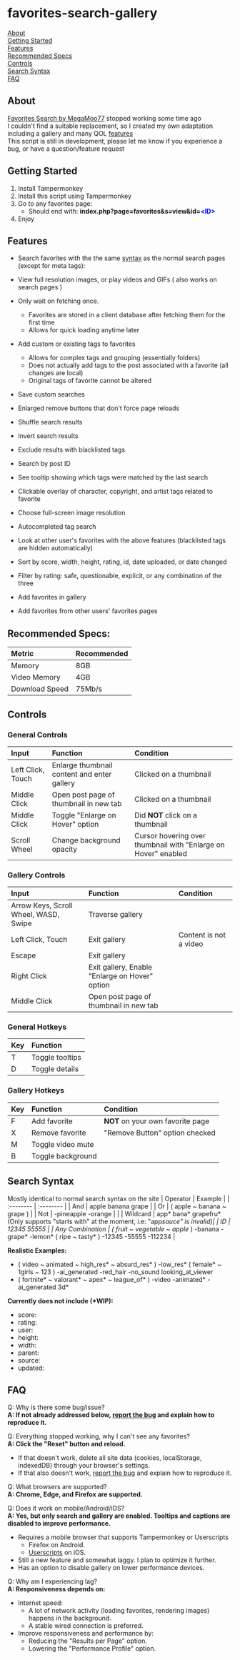 # favorites-search-gallery

[About](#about)<br>
[Getting Started](#getting-started)<br>
[Features](#features)<br>
[Recommended Specs](#recommended-specs)<br>
[Controls](#controls)<br>
[Search Syntax](#search-syntax)<br>
[FAQ](#faq)

## About

[Favorites Search by MegaMoo77](https://github.com/MegaMoo77/favorites-search) stopped working some time ago<br>
I couldn't find a suitable replacement, so I created my own adaptation including a gallery and many QOL [features](#features)<br>
This script is still in development, please let me know if you experience a bug, or have a question/feature request

## Getting Started

1. Install Tampermonkey
2. Install this script using Tampermonkey
3. Go to any favorites page:
   * Should end with: **index.php?page=favorites&s=view&id=<span style="color:blue">\<ID\></span>**
4. Enjoy
## Features

- Search favorites with the the same [syntax](#search-syntax) as the normal search pages (except for meta tags):


- View full resolution images, or play videos and GIFs ( also works on search pages )
- Only wait on fetching once.
  - Favorites are stored in a client database after fetching them for the first time
  - Allows for quick loading anytime later
- Add custom or existing tags to favorites
    - Allows for complex tags and grouping (essentially folders)
    - Does not actually add tags to the post associated with a favorite (all changes are local)
    - Original tags of favorite cannot be altered
- Save custom searches
- Enlarged remove buttons that don't force page reloads
- Shuffle search results
- Invert search results
- Exclude results with blacklisted tags
- Search by post ID
- See tooltip showing which tags were matched by the last search
- Clickable overlay of character, copyright, and artist tags related to favorite
- Choose full-screen image resolution
- Autocompleted tag search
- Look at other user's favorites with the above features (blacklisted tags are hidden automatically)
- Sort by score, width, height, rating, id, date uploaded, or date changed
- Filter by rating: safe, questionable, explicit, or any combination of the three
- Add favorites in gallery
- Add favorites from other users' favorites pages

## Recommended Specs:
| Metric | Recommended |
| :-------- | :-------- |
| Memory | 8GB |
| Video Memory | 4GB |
| Download Speed | 75Mb/s |

## Controls
### General Controls
| Input | Function | Condition |
| :-------- | :-------- | :-------- |
| Left Click, Touch | Enlarge thumbnail content and enter gallery | Clicked on a thumbnail |
| Middle Click | Open post page of thumbnail in new tab | Clicked on a thumbnail |
| Middle Click | Toggle "Enlarge on Hover" option | Did **NOT** click on a thumbnail |
| Scroll Wheel | Change background opacity | Cursor hovering over thumbnail with "Enlarge on Hover" enabled |

### Gallery Controls
| Input | Function | Condition |
| :-------- | :-------- | :-------- |
| Arrow Keys, Scroll Wheel, WASD, Swipe  | Traverse gallery | |
| Left Click, Touch | Exit gallery | Content is not a video |
| Escape | Exit gallery | |
| Right Click | Exit gallery, Enable "Enlarge on Hover" option | |
| Middle Click | Open post page of thumbnail in new tab | |

### General Hotkeys

| Key | Function |
| :-------- | :-------- |
| T | Toggle tooltips |
| D | Toggle details |

### Gallery Hotkeys

| Key | Function | Condition |
| :-------- | :-------- | :-------- |
| F | Add favorite | **NOT** on your own favorite page |
| X | Remove favorite | "Remove Button" option checked |
| M | Toggle video mute |  |
| B | Toggle background |  |

## Search Syntax
Mostly identical to normal search syntax on the site
| Operator | Example |
| :-------- | :-------- |
| And | apple banana grape |
| Or | ( apple ~ banana ~ grape ) |
| Not | -pineapple -orange | |
| Wildcard | app* bana* grapefru* (Only supports "starts with" at the moment, i.e: "app*sauce" is invalid)|
| ID |  12345 55555 |
| Any Combination | ( fruit ~ vegetable ~ apple* ) -banana -grape* -lemon* ( ripe ~ tasty* ) -12345 -55555 -112234 |

  **Realistic Examples:**

  - ( video ~ animated ~ high_res\* ~ absurd_res\* ) -low_res\* ( female\* ~ 1girls ~ 123 ) -ai_generated -red_hair -no_sound looking_at_viewer
  - ( fortnite* ~ valorant* ~ apex* ~ league_of* ) -video -animated* -ai_generated 3d*

  **Currently does not include (\*WIP):**
  - score:
  - rating:
  - user:
  - height:
  - width:
  - parent:
  - source:
  - updated:


## FAQ

Q: Why is there some bug/issue?
<br>
**A: If not already addressed below, [report the bug](https://github.com/bruh3396/favorites-search-gallery/issues) and explain how to reproduce it.**

Q: Everything stopped working, why I can't see any favorites?<br>
**A: Click the "Reset" button and reload.**
* If that doesn't work, delete all site data (cookies, localStorage, indexedDB) through your browser's settings.
* If that also doesn't work, [report the bug](https://github.com/bruh3396/favorites-search-gallery/issues) and explain how to reproduce it.

Q: What browsers are supported?
<br>
**A: Chrome, Edge, and Firefox are supported.**

Q: Does it work on mobile/Android/iOS?<br>
**A: Yes, but only search  and gallery are enabled. Tooltips and captions are disabled to improve performance.**<br>
* Requires a mobile browser that supports Tampermonkey or Userscripts
  * Firefox on Android.
  * [Userscripts](https://github.com/quoid/userscripts) on iOS.
* Still a new feature and somewhat laggy. I plan to optimize it further.
* Has an option to disable gallery on lower performance devices.

Q: Why am I experiencing lag?<br>
**A: Responsiveness depends on:**
* Internet speed:
  * A lot of network activity (loading favorites, rendering images) happens in the background.
  * A stable wired connection is preferred.
* Improve responsiveness and performance by:
  * Reducing the "Results per Page" option.
  * Lowering the "Performance Profile" option.
